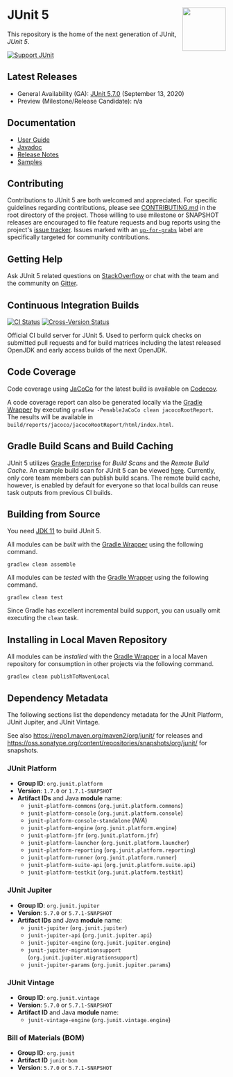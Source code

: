 # <img src="https://junit.org/junit5/assets/img/junit5-logo.png" align="right" width="100">JUnit 5

This repository is the home of the next generation of JUnit, _JUnit 5_.

[![Support JUnit](https://img.shields.io/badge/%F0%9F%92%9A-Support%20JUnit-brightgreen.svg)](https://junit.org/sponsoring)

## Latest Releases

- General Availability (GA): [JUnit 5.7.0](https://github.com/junit-team/junit5/releases/tag/r5.7.0) (September 13, 2020)
- Preview (Milestone/Release Candidate): n/a

## Documentation

- [User Guide]
- [Javadoc]
- [Release Notes]
- [Samples]

## Contributing

Contributions to JUnit 5 are both welcomed and appreciated. For specific guidelines
regarding contributions, please see [CONTRIBUTING.md] in the root directory of the
project. Those willing to use milestone or SNAPSHOT releases are encouraged
to file feature requests and bug reports using the project's
[issue tracker](https://github.com/junit-team/junit5/issues). Issues marked with an
<a href="https://github.com/junit-team/junit5/issues?q=is%3Aissue+is%3Aopen+label%3Aup-for-grabs">`up-for-grabs`</a>
label are specifically targeted for community contributions.

## Getting Help

Ask JUnit 5 related questions on [StackOverflow] or chat with the team and the community on [Gitter].

## Continuous Integration Builds

[![CI Status](https://github.com/junit-team/junit5/workflows/CI/badge.svg)](https://github.com/junit-team/junit5/actions) [![Cross-Version Status](https://github.com/junit-team/junit5/workflows/Cross-Version/badge.svg)](https://github.com/junit-team/junit5/actions)

Official CI build server for JUnit 5. Used to perform quick checks on submitted pull
requests and for build matrices including the latest released OpenJDK and early access
builds of the next OpenJDK.

## Code Coverage

Code coverage using [JaCoCo] for the latest build is available on [Codecov].

A code coverage report can also be generated locally via the [Gradle Wrapper] by
executing `gradlew -PenableJaCoCo clean jacocoRootReport`. The results will be available
in `build/reports/jacoco/jacocoRootReport/html/index.html`.

## Gradle Build Scans and Build Caching

JUnit 5 utilizes [Gradle Enterprise](https://gradle.com/) for _Build Scans_ and the
_Remote Build Cache_. An example build scan for JUnit 5 can be viewed
[here](https://ge.junit.org/s/2vwrn4rn67dky). Currently, only core team members can
publish build scans. The remote build cache, however, is enabled by default for everyone
so that local builds can reuse task outputs from previous CI builds.

## Building from Source

You need [JDK 11] to build JUnit 5.

All modules can be _built_ with the [Gradle Wrapper] using the following command.

`gradlew clean assemble`

All modules can be _tested_ with the [Gradle Wrapper] using the following command.

`gradlew clean test`

Since Gradle has excellent incremental build support, you can usually omit executing the
`clean` task.

## Installing in Local Maven Repository

All modules can be _installed_ with the [Gradle Wrapper] in a local Maven repository for
consumption in other projects via the following command.

`gradlew clean publishToMavenLocal`

## Dependency Metadata

The following sections list the dependency metadata for the JUnit Platform, JUnit
Jupiter, and JUnit Vintage.

See also <https://repo1.maven.org/maven2/org/junit/> for releases and <https://oss.sonatype.org/content/repositories/snapshots/org/junit/> for snapshots.

### JUnit Platform

- **Group ID**: `org.junit.platform`
- **Version**: `1.7.0` or `1.7.1-SNAPSHOT`
- **Artifact IDs** and Java **module** name:
  - `junit-platform-commons` (`org.junit.platform.commons`)
  - `junit-platform-console` (`org.junit.platform.console`)
  - `junit-platform-console-standalone` (*N/A*)
  - `junit-platform-engine` (`org.junit.platform.engine`)
  - `junit-platform-jfr` (`org.junit.platform.jfr`)
  - `junit-platform-launcher` (`org.junit.platform.launcher`)
  - `junit-platform-reporting` (`org.junit.platform.reporting`)
  - `junit-platform-runner` (`org.junit.platform.runner`)
  - `junit-platform-suite-api` (`org.junit.platform.suite.api`)
  - `junit-platform-testkit` (`org.junit.platform.testkit`)

### JUnit Jupiter

- **Group ID**: `org.junit.jupiter`
- **Version**: `5.7.0` or `5.7.1-SNAPSHOT`
- **Artifact IDs** and Java **module** name:
  - `junit-jupiter` (`org.junit.jupiter`)
  - `junit-jupiter-api` (`org.junit.jupiter.api`)
  - `junit-jupiter-engine` (`org.junit.jupiter.engine`)
  - `junit-jupiter-migrationsupport` (`org.junit.jupiter.migrationsupport`)
  - `junit-jupiter-params` (`org.junit.jupiter.params`)

### JUnit Vintage

- **Group ID**: `org.junit.vintage`
- **Version**: `5.7.0` or `5.7.1-SNAPSHOT`
- **Artifact ID** and Java **module** name:
  - `junit-vintage-engine` (`org.junit.vintage.engine`)

### Bill of Materials (BOM)

- **Group ID**: `org.junit`
- **Artifact ID** `junit-bom`
- **Version**: `5.7.0` or `5.7.1-SNAPSHOT`


[Codecov]: https://codecov.io/gh/junit-team/junit5
[CONTRIBUTING.md]: https://github.com/junit-team/junit5/blob/HEAD/CONTRIBUTING.md
[Gitter]: https://gitter.im/junit-team/junit5
[Gradle Wrapper]: https://docs.gradle.org/current/userguide/gradle_wrapper.html#sec:using_wrapper
[JaCoCo]: https://www.eclemma.org/jacoco/
[Javadoc]: https://junit.org/junit5/docs/current/api/
[JDK 11]: https://jdk.java.net/11/
[Release Notes]: https://junit.org/junit5/docs/current/release-notes/
[StackOverflow]: https://stackoverflow.com/questions/tagged/junit5
[User Guide]: https://junit.org/junit5/docs/current/user-guide/
[Samples]: https://github.com/junit-team/junit5-samples
